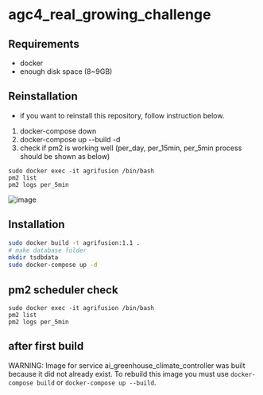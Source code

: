 # agc4_real_growing_challenge


## Requirements
- docker
- enough disk space (8~9GB)

## Reinstallation
- if you want to reinstall this repository, follow instruction below.
1. docker-compose down
2. docker-compose up --build -d
3. check if pm2 is working well (per_day, per_15min, per_5min process should be shown as below)
```
sudo docker exec -it agrifusion /bin/bash
pm2 list
pm2 logs per_5min
```
![image](https://github.com/user-attachments/assets/b2606d8d-1df0-4e60-ad43-722e8de2070a)


## Installation

```sh
sudo docker build -t agrifusion:1.1 .
# make database folder
mkdir tsdbdata
sudo docker-compose up -d
```

## pm2 scheduler check
```
sudo docker exec -it agrifusion /bin/bash
pm2 list
pm2 logs per_5min
```

## after first build
WARNING: Image for service ai_greenhouse_climate_controller was built because it did not already exist. 
To rebuild this image you must use `docker-compose build` or `docker-compose up --build`.

